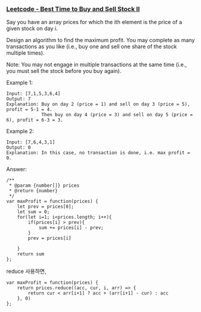 ### [Leetcode - Best Time to Buy and Sell Stock II](https://leetcode.com/problems/best-time-to-buy-and-sell-stock-ii/)

Say you have an array prices for which the ith element is the price of a given stock on day i.

Design an algorithm to find the maximum profit. You may complete as many transactions as you like (i.e., buy one and sell one share of the stock multiple times).

Note: You may not engage in multiple transactions at the same time (i.e., you must sell the stock before you buy again).

Example 1: 
```
Input: [7,1,5,3,6,4]
Output: 7
Explanation: Buy on day 2 (price = 1) and sell on day 3 (price = 5), profit = 5-1 = 4.
             Then buy on day 4 (price = 3) and sell on day 5 (price = 6), profit = 6-3 = 3.
```

Example 2: 
```
Input: [7,6,4,3,1]
Output: 0
Explanation: In this case, no transaction is done, i.e. max profit = 0.
```

Answer:
```
/**
 * @param {number[]} prices
 * @return {number}
 */
var maxProfit = function(prices) {
    let prev = prices[0];
    let sum = 0;
    for(let i=1; i<prices.length; i++){
        if(prices[i] > prev){
            sum += prices[i] - prev;
        }
        prev = prices[i]
        
    }
    return sum
};
```

reduce 사용하면,
```
var maxProfit = function(prices) {
    return prices.reduce((acc, cur, i, arr) => {
        return cur < arr[i+1] ? acc + (arr[i+1] - cur) : acc
    }, 0)
};
```
